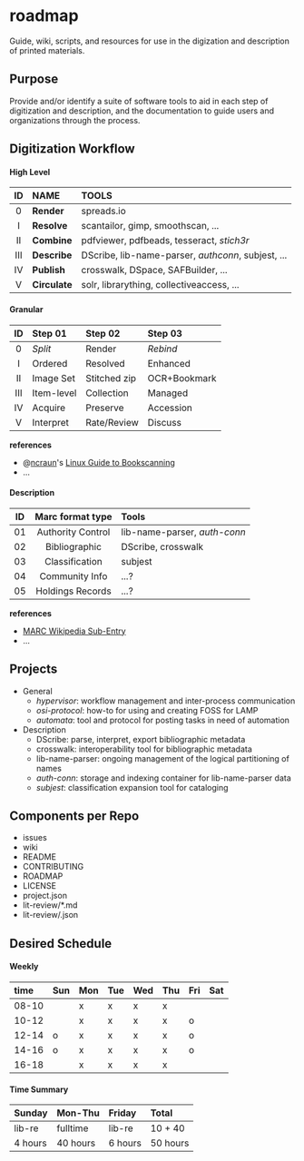 # roadmap
Guide, wiki, scripts, and resources for use in the digization and description of printed materials.

## Purpose ##

Provide and/or identify a suite of software tools to aid in each step of digitization and description, 
  and the documentation to guide users and organizations through the process.

## Digitization Workflow ##

#### High Level ####

|  ID   |  NAME       |                TOOLS                    |
|:-----:|:------------|:----------------------------------------|
|   0   | **Render**  | spreads.io |
|   I   | **Resolve** | scantailor, gimp, smoothscan, ... |
|  II   | **Combine** | pdfviewer, pdfbeads, tesseract, _stich3r_|
| III   | **Describe**| DScribe, lib-name-parser, _authconn_, subjest, ...|
|  IV   | **Publish** | crosswalk, DSpace, SAFBuilder, ... |
|   V   |**Circulate**| solr, librarything, collectiveaccess, ... |

#### Granular ####

|  ID   |   Step 01   |   Step 02   |   Step 03   |
|:-----:|:------------|:------------|:------------|
|   0   |  _Split_    |   Render    |  _Rebind_   |
|   I   |  Ordered    | Resolved    |  Enhanced   |
|  II   | Image Set   |Stitched zip |OCR+Bookmark |
| III   | Item-level  | Collection  |   Managed   |
|  IV   | Acquire     | Preserve    |  Accession  |
|   V   | Interpret   | Rate/Review |  Discuss    |  

**references** 
- @[ncraun](https://github.com/ncraun)'s [Linux Guide to Bookscanning](https://natecraun.net/articles/linux-guide-to-book-scanning.html)
- ...

#### Description ####

|  ID  | Marc format type |    Tools    |
|:----:|:----------------:|:------------|
|  01  | Authority Control| lib-name-parser, _auth-conn_ |
|  02  | Bibliographic    | DScribe, crosswalk |
|  03  | Classification   | subjest |
|  04  | Community Info   | ...? |
|  05  | Holdings Records | ...? |

**references**
- [MARC Wikipedia Sub-Entry](https://en.wikipedia.org/wiki/MARC_standards#MARC_formats)
- ...

## Projects ##
- General 
  - _hypervisor_: workflow management and inter-process communication
  - _osi-protocol_: how-to for using and creating FOSS for LAMP
  - _automata_: tool and protocol for posting tasks in need of automation
- Description
  - DScribe: parse, interpret, export bibliographic metadata 
  - crosswalk: interoperability tool for bibliographic metadata
  - lib-name-parser: ongoing management of the logical partitioning of names
  - _auth-conn_: storage and indexing container for lib-name-parser data
  - _subjest_: classification expansion tool for cataloging

## Components per Repo ##
- issues
- wiki
- README
- CONTRIBUTING
- ROADMAP
- LICENSE
- project.json
- lit-review/*.md
- lit-review/.json

## Desired Schedule ##

#### Weekly ####

|time|Sun|Mon|Tue|Wed|Thu|Fri|Sat|
|:----|:--|:--|:--|:--|:--|:--|:--|
|08-10|   | x | x | x | x |   |   |
|10-12|   | x | x | x | x | o |   |
|12-14| o | x | x | x | x | o |   |
|14-16| o | x | x | x | x | o |   | 
|16-18|   | x | x | x | x |   |   | 


#### Time Summary ####

|Sunday |Mon-Thu |Friday | Total  |
|:------|:-------|:------|:-------|
|lib-re |fulltime|lib-re |10 + 40 | 
|4 hours|40 hours|6 hours|50 hours|
